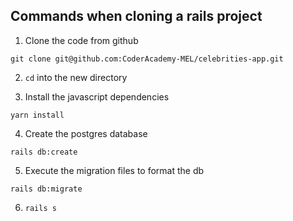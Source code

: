 ## Commands when cloning a rails project

1. Clone the code from github


```
git clone git@github.com:CoderAcademy-MEL/celebrities-app.git
```

2. `cd` into the new directory

3. Install the javascript dependencies


```
yarn install
```

4. Create the postgres database

```
rails db:create
```

5. Execute the migration files to format the db

```
rails db:migrate
```

6. `rails s`
